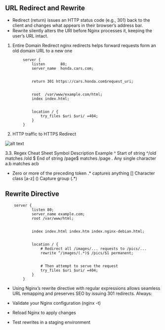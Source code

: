 ## URL Redirect and Rewrite
* Redirect (return) issues an HTTP status code (e.g., 301) back to the client and changes what appears in their browser’s address bar.
* Rewrite silently alters the URI before Nginx processes it, keeping the user’s URL intact.

1. Entire Domain Redirect
nginx redirects helps forward requests form an old domain URL to a new one

```
        server {
            listen       80;
            server_name  honda.cars.com;


            return 301 https://cars.honda.com$request_uri;


            root  /var/www/example.com/html;
            index index.html;


            location / {
                try_files $uri $uri/ =404;
            }
        }
```
2. HTTP traffic to HTTPS Redirect


![alt text](image.png)

3.3. Regex Cheat Sheet
Symbol	Description	Example
^	Start of string	^/old matches /old
$	End of string	/page$ matches /page
.	Any single character	a.b matches acb
*	Zero or more of the preceding token	.* captures anything
[]	Character class	[a-z]
()	Capture group	(.*)


## Rewrite Directive
```
    server {
            listen 80;
            server_name example.com;
            root /var/www/html;


            index index.html index.htm index.nginx-debian.html;


            location / {
                # Redirect all /images/... requests to /pics/...
                rewrite ^/images/(.*)$ /pics/$1 permanent;


                # Then attempt to serve the request
                try_files $uri $uri/ =404;
            }
        }
```
* Using Nginx’s rewrite directive with regular expressions allows seamless URL remapping and preserves SEO by issuing 301 redirects. Always:

* Validate your Nginx configuration (nginx -t)
* Reload Nginx to apply changes
* Test rewrites in a staging environment








